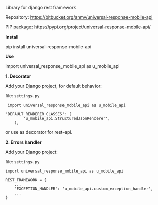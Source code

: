 Library for django rest framework

Repository: https://bitbucket.org/anmv/universal-response-mobile-api

PIP package: https://pypi.org/project/universal-response-mobile-api/

**Install**

pip install universal-response-mobile-api

**Use**

import universal_response_mobile_api as u_mobile_api

**1. Decorator**
 
Add your Django project, for default behavior: 

file: `settings.py`
 
     import universal_response_mobile_api as u_mobile_api

    'DEFAULT_RENDERER_CLASSES': (
            'u_mobile_api.StructuredJsonRenderer',
        ),

or use as decorator for rest-api.


**2. Errors handler**

Add your Django project:

file: `settings.py`

    import universal_response_mobile_api as u_mobile_api

    REST_FRAMEWORK = {
        ...
        'EXCEPTION_HANDLER': 'u_mobile_api.custom_exception_handler',
        ...
    }


